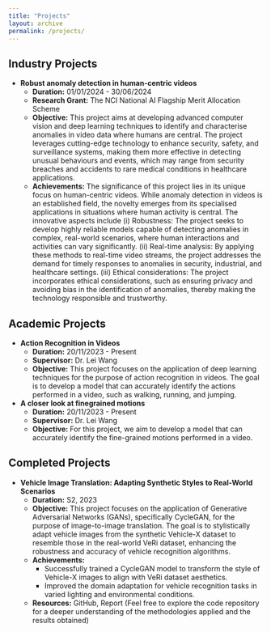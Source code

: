 ```yaml
---
title: "Projects"
layout: archive
permalink: /projects/
---
```


<style>
a:link, a:visited {
  text-decoration: none;
}

a:hover, a:active {
  text-decoration: underline;
}
</style>

## Industry Projects
  - **Robust anomaly detection in human-centric videos**
    - **Duration:** 01/01/2024 - 30/06/2024
    - **Research Grant:** The NCI National AI Flagship Merit Allocation Scheme
    - **Objective:** This project aims at developing advanced computer vision and deep learning techniques to identify and characterise anomalies in video data where humans are central. The project leverages cutting-edge technology to enhance security, safety, and surveillance systems, making them more effective in detecting unusual behaviours and events, which may range from security breaches and accidents to rare medical conditions in healthcare applications.
    - **Achievements:**
      The significance of this project lies in its unique focus on human-centric videos. While anomaly detection in videos is an established field, the novelty emerges from its specialised applications in situations where human activity is central. The innovative aspects include (i) Robustness: The project seeks to develop highly reliable models capable of detecting anomalies in complex, real-world scenarios, where human interactions and activities can vary significantly. (ii) Real-time analysis: By applying these methods to real-time video streams, the project addresses the demand for timely responses to anomalies in security, industrial, and healthcare settings. (iii) Ethical considerations: The project incorporates ethical considerations, such as ensuring privacy and avoiding bias in the identification of anomalies, thereby making the technology responsible and trustworthy.

## Academic Projects
  - **Action Recognition in Videos**
    - **Duration:** 20/11/2023 - Present
    - **Supervisor:** [Dr. Lei Wang](https://leiwangr.github.io/)
    - **Objective:** This project focuses on the application of deep learning techniques for the purpose of action recognition in videos. The goal is to develop a model that can accurately identify the actions performed in a video, such as walking, running, and jumping.
  - **A closer look at finegrained motions**
    - **Duration:** 20/11/2023 - Present
    - **Supervisor:** [Dr. Lei Wang](https://leiwangr.github.io/)
    - **Objective:** For this project, we aim to develop a model that can accurately identify the fine-grained motions performed in a video. 

## Completed Projects

- **Vehicle Image Translation: Adapting Synthetic Styles to Real-World Scenarios**
  - **Duration:** S2, 2023
  - **Objective:** This project focuses on the application of Generative Adversarial Networks (GANs), specifically CycleGAN, for the purpose of image-to-image translation. The goal is to stylistically adapt vehicle images from the synthetic Vehicle-X dataset to resemble those in the real-world VeRi dataset, enhancing the robustness and accuracy of vehicle recognition algorithms.
  - **Achievements:**
    - Successfully trained a CycleGAN model to transform the style of Vehicle-X images to align with VeRi dataset aesthetics.
    - Improved the domain adaptation for vehicle recognition tasks in varied lighting and environmental conditions.
  - **Resources:** [GitHub](https://github.com/q1xiangchen/CycleGAN_vehicle), [Report](/files/I2I_report.pdf) (Feel free to explore the code repository for a deeper understanding of the methodologies applied and the results obtained)